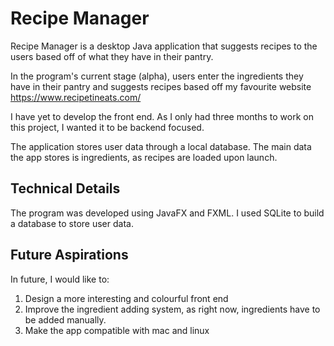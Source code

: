 # Recipe Manager 

Recipe Manager is a desktop Java application that suggests recipes to the users based off of what they have in their pantry. 

In the program's current stage (alpha), users enter the ingredients they have in their pantry and suggests recipes based off my favourite website https://www.recipetineats.com/

I have yet to develop the front end. As I only had three months to work on this project, I wanted it to be backend focused.

The application stores user data through a local database. The main data the app stores is ingredients, as recipes are loaded upon launch.

## Technical Details

The program was developed using JavaFX and FXML. I used SQLite to build a database to store user data.

## Future Aspirations

In future, I would like to:

 1. Design a more interesting and colourful front end
 2. Improve the ingredient adding system, as right now, ingredients have to be added manually.
 3. Make the app compatible with mac and linux
